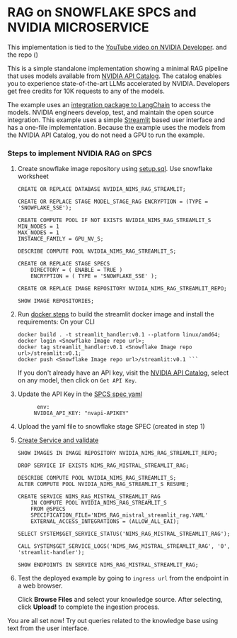# RAG on SNOWFLAKE SPCS and NVIDIA MICROSERVICE 

This implementation is tied to the [YouTube video on NVIDIA Developer](https://youtu.be/N_OOfkEWcOk). and the repo ()

This is a simple standalone implementation showing a minimal RAG pipeline that uses models available from [NVIDIA API Catalog](https://catalog.ngc.nvidia.com/ai-foundation-models).
The catalog enables you to experience state-of-the-art LLMs accelerated by NVIDIA.
Developers get free credits for 10K requests to any of the models.

The example uses an [integration package to LangChain](https://python.langchain.com/docs/integrations/providers/nvidia) to access the models.
NVIDIA engineers develop, test, and maintain the open source integration.
This example uses a simple [Streamlit](https://streamlit.io/) based user interface and has a one-file implementation.
Because the example uses the models from the NVIDIA API Catalog, you do not need a GPU to run the example.

### Steps to implement NVIDIA RAG on SPCS

1. Create snowflake image repository using [setup.sql](https://github.com/sfc-gh-knadadur/snowpark-use-cases/blob/main/NIM_RAG_Streamlit/snowflake/01%20Setup.sql). Use snowflake worksheet

   ```comsole
   CREATE OR REPLACE DATABASE NVIDIA_NIMS_RAG_STREAMLIT;

   CREATE OR REPLACE STAGE MODEL_STAGE_RAG ENCRYPTION = (TYPE = 'SNOWFLAKE_SSE');

   CREATE COMPUTE POOL IF NOT EXISTS NVIDIA_NIMS_RAG_STREAMLIT_S
   MIN_NODES = 1
   MAX_NODES = 1
   INSTANCE_FAMILY = GPU_NV_S;

   DESCRIBE COMPUTE POOL NVIDIA_NIMS_RAG_STREAMLIT_S;

   CREATE OR REPLACE STAGE SPECS 
       DIRECTORY = ( ENABLE = TRUE ) 
       ENCRYPTION = ( TYPE = 'SNOWFLAKE_SSE' );

   CREATE OR REPLACE IMAGE REPOSITORY NVIDIA_NIMS_RAG_STREAMLIT_REPO;

   SHOW IMAGE REPOSITORIES;
   ```

2. Run [docker steps](https://github.com/sfc-gh-knadadur/snowpark-use-cases/blob/main/NIM_RAG_Streamlit/docker/Docker_Setup) to build the streamlit docker image and install the requirements: On your CLI

   ```console
   docker build . -t streamlit_handler:v0.1 --platform linux/amd64;
   docker login <Snowflake Image repo url>;
   docker tag streamlit_handler:v0.1 <Snowflake Image repo url>/streamlit:v0.1;
   docker push <Snowflake Image repo url>/streamlit:v0.1 ```
   ```

   If you don't already have an API key, visit the [NVIDIA API Catalog](https://build.ngc.nvidia.com/explore/), select on any model, then click on `Get API Key`.

3. Update the API Key in the [SPCS spec yaml](https://github.com/sfc-gh-knadadur/snowpark-use-cases/tree/main/NIM_RAG_Streamlit/snowflake/SPCS%20spec)

   ```console
         env:
        NVIDIA_API_KEY: "nvapi-APIKEY"
   ```

4.  Upload the yaml file to snowflake stage SPEC (created in step 1)

5. [Create Service and validate ](https://github.com/sfc-gh-knadadur/snowpark-use-cases/blob/main/NIM_RAG_Streamlit/snowflake/02%20Create_Service.sql)

   ```console
   SHOW IMAGES IN IMAGE REPOSITORY NVIDIA_NIMS_RAG_STREAMLIT_REPO;

   DROP SERVICE IF EXISTS NIMS_RAG_MISTRAL_STREAMLIT_RAG;

   DESCRIBE COMPUTE POOL NVIDIA_NIMS_RAG_STREAMLIT_S;
   ALTER COMPUTE POOL NVIDIA_NIMS_RAG_STREAMLIT_S RESUME;

   CREATE SERVICE NIMS_RAG_MISTRAL_STREAMLIT_RAG
       IN COMPUTE POOL NVIDIA_NIMS_RAG_STREAMLIT_S
       FROM @SPECS
       SPECIFICATION_FILE='NIMS_RAG_mistral_streamlit_rag.YAML'
       EXTERNAL_ACCESS_INTEGRATIONS = (ALLOW_ALL_EAI);

   SELECT SYSTEM$GET_SERVICE_STATUS('NIMS_RAG_MISTRAL_STREAMLIT_RAG');

   CALL SYSTEM$GET_SERVICE_LOGS('NIMS_RAG_MISTRAL_STREAMLIT_RAG', '0', 'streamlit-handler');

   SHOW ENDPOINTS IN SERVICE NIMS_RAG_MISTRAL_STREAMLIT_RAG;   
   ```


6. Test the deployed example by going to `ingress url` from the endpoint in a web browser.

   Click **Browse Files** and select your knowledge source.
   After selecting, click **Upload!** to complete the ingestion process.

You are all set now! Try out queries related to the knowledge base using text from the user interface.
